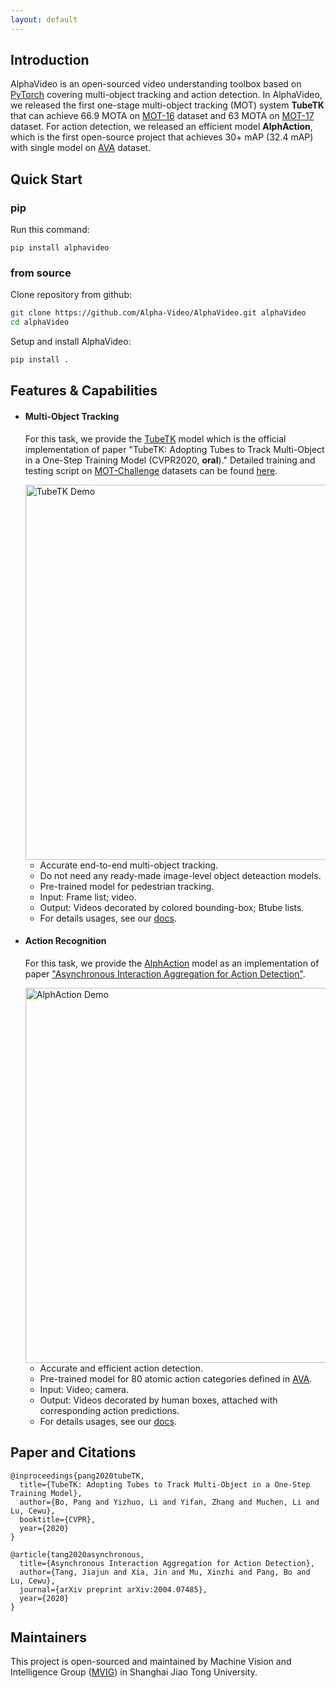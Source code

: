 ```yaml
---
layout: default
---
```


## Introduction
AlphaVideo is an open-sourced video understanding toolbox based on [PyTorch](https://pytorch.org/) covering multi-object tracking and action detection.
In AlphaVideo, we released the first one-stage multi-object tracking (MOT) system **TubeTK** that can achieve 66.9 MOTA on [MOT-16](https://motchallenge.net/results/MOT16) dataset and 63 MOTA on [MOT-17](https://motchallenge.net/results/MOT17) dataset.
For action detection, we released an efficient model **AlphAction**, which is the first open-source project that achieves 30+ mAP (32.4 mAP) with single model on [AVA](https://research.google.com/ava/) dataset.

## Quick Start
### pip
Run this command:
```shell
pip install alphavideo
```

### from source
Clone repository from github:
```bash
git clone https://github.com/Alpha-Video/AlphaVideo.git alphaVideo
cd alphaVideo
```

Setup and install AlphaVideo:
```bash
pip install .
```

## Features & Capabilities 
* #### Multi-Object Tracking
  For this task, we provide the [TubeTK](https://github.com/BoPang1996/TubeTK) model which is the official implementation of paper 
  "TubeTK: Adopting Tubes to Track Multi-Object in a One-Step Training Model (CVPR2020, **oral**)." 
  Detailed training and testing script on [MOT-Challenge](https://motchallenge.net/) datasets can be found [here](https://github.com/BoPang1996/TubeTK).
  
  <img src="https://github.com/BoPang1996/TubeTK/raw/master/assets/demo.gif" width="600" alt="TubeTK Demo" class="inline"/>
   
    * Accurate end-to-end multi-object tracking.
    * Do not need any ready-made image-level object deteaction models.
    * Pre-trained model for pedestrian tracking. 
    * Input: Frame list; video.
    * Output: Videos decorated by colored bounding-box; Btube lists.
    * For details usages, see our [docs](https://github.com/Alpha-Video/AlphaVideo/wiki).

* #### Action Recognition

  For this task, we provide the [AlphAction](https://github.com/MVIG-SJTU/AlphAction) model as an implementation of paper ["Asynchronous Interaction Aggregation for Action Detection"](https://arxiv.org/abs/2004.07485).
  
  <img src="https://github.com/MVIG-SJTU/AlphAction/raw/master/gifs/demo2.gif" width="600" alt="AlphAction Demo" class="inline"/>
    
    * Accurate and efficient action detection.
    * Pre-trained model for 80 atomic action categories defined in [AVA](https://research.google.com/ava/).
    * Input: Video; camera.
    * Output: Videos decorated by human boxes, attached with corresponding action predictions.
    * For details usages, see our [docs](https://github.com/Alpha-Video/AlphaVideo/wiki).

## Paper and Citations
```
@inproceedings{pang2020tubeTK,
  title={TubeTK: Adopting Tubes to Track Multi-Object in a One-Step Training Model},
  author={Bo, Pang and Yizhuo, Li and Yifan, Zhang and Muchen, Li and Lu, Cewu},
  booktitle={CVPR},
  year={2020}
}

@article{tang2020asynchronous,
  title={Asynchronous Interaction Aggregation for Action Detection},
  author={Tang, Jiajun and Xia, Jin and Mu, Xinzhi and Pang, Bo and Lu, Cewu},
  journal={arXiv preprint arXiv:2004.07485},
  year={2020}
}
```

## Maintainers
This project is open-sourced and maintained by Machine Vision and Intelligence Group ([MVIG](http://mvig.sjtu.edu.cn)) in Shanghai Jiao Tong University.

